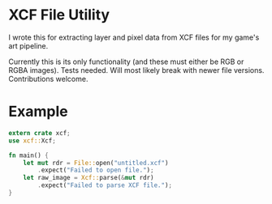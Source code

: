 # XCF File Utility

I wrote this for extracting layer and pixel data from XCF files for my game's art pipeline.

Currently this is its only functionality (and these must either be RGB or RGBA images). Tests
needed. Will most likely break with newer file versions. Contributions welcome.

# Example

```rust
extern crate xcf;
use xcf::Xcf;

fn main() {
    let mut rdr = File::open("untitled.xcf")
        .expect("Failed to open file.");
    let raw_image = Xcf::parse(&mut rdr)
        .expect("Failed to parse XCF file.");
}
```
